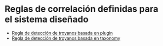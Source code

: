 # Reglas de correlación definidas para el sistema diseñado
* [Regla de detección de troyanos basada en plugin](./elasticsearch)
* [Regla de detección de troyanos basada en taxonomy](./kibana)
